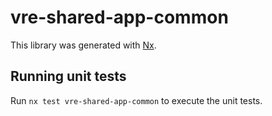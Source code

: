 # vre-shared-app-common

This library was generated with [Nx](https://nx.dev).


## Running unit tests

Run `nx test vre-shared-app-common` to execute the unit tests.


